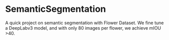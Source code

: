 # SemanticSegmentation

A quick project on semantic segmentation with Flower Dataset. We fine tune a DeepLabv3 model, and with only 80 images
per flower, we achieve mIOU >40.
